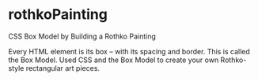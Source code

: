 # rothkoPainting

CSS Box Model by Building a Rothko Painting

Every HTML element is its box – with its spacing and border. This is called the Box Model.
Used CSS and the Box Model to create your own Rothko-style rectangular art pieces.
